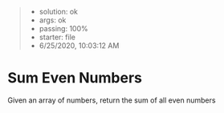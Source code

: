 <!-- BEGIN REPORT -->
> - solution: ok 
> - args: ok 
> - passing: 100% 
> - starter: file 
> - 6/25/2020, 10:03:12 AM
<!-- END REPORT -->

# Sum Even Numbers

Given an array of numbers, return the sum of all even numbers
